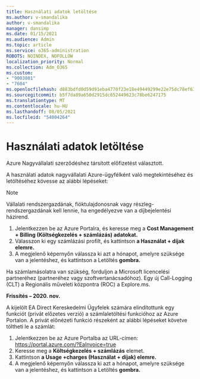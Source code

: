 ```yaml
---
title: Használati adatok letöltése
ms.author: v-smandalika
author: v-smandalika
manager: dansimp
ms.date: 01/15/2021
ms.audience: Admin
ms.topic: article
ms.service: o365-administration
ROBOTS: NOINDEX, NOFOLLOW
localization_priority: Normal
ms.collection: Adm_O365
ms.custom:
- "9003801"
- "7604"
ms.openlocfilehash: d883bdfd0d59d91eba4770f23e18e49449299e22e75dc78ef63eaf5001c03419
ms.sourcegitcommit: b5f7da89a650d2915dc652449623c78be6247175
ms.translationtype: MT
ms.contentlocale: hu-HU
ms.lasthandoff: 08/05/2021
ms.locfileid: "54004264"
---
```

# <a name="download-usage-data"></a>Használati adatok letöltése

Azure Nagyvállalati szerződéshez társított előfizetést választott.

A használati adatok nagyvállalati Azure-ügyfélként való megtekintéséhez és letöltéséhez kövesse az alábbi lépéseket:

> [!NOTE]
> Vállalati rendszergazdának, fióktulajdonosnak vagy részleg-rendszergazdának kell lennie, ha engedélyezve van a díjbejelentési házirend. 

1. Jelentkezzen be az Azure Portalra, és keresse meg a **Cost Management + Billing (Költségkezelés + számlázás) adatokat.**
2. Válasszon ki egy számlázási profilt, és kattintson **a Használat + díjak elemre.**
3. A megjelenő képernyőn válassza ki azt a hónapot, amelyre szüksége van a jelentéshez, és kattintson a Letöltés **gombra.**

Ha számlamásolatra van szükség, forduljon a Microsoft licencelési partneréhez (partneréhez vagy szoftvertanácsadóhoz). Egy új Call-Logging (CLT) a Regionális műveleti központra (ROC) a Explore.ms.

**Frissítés – 2020. nov.**

A kijelölt EA Direct Kereskedelmi Ügyfelek számára elindítottunk egy funkciót (privát előzetes verzió) a számlaletöltési funkcióhoz az Azure Portalon.  A privát előnézeti funkció  részeként az alábbi lépéseket követve töltheti le a számlát:

1. Jelentkezzen be az Azure Portalba az URL-címen: https://portal.azure.com/?EaInvoice=true 
2. Keresse meg a **Költségkezelés + számlázás** elemet. 
3. Kattintson **a Usage +charges (Használat + díjak) elemre.** 
4. A megjelenő képernyőn válassza ki azt a hónapot, amelyre szüksége van a jelentéshez, és kattintson a Letöltés **gombra.**